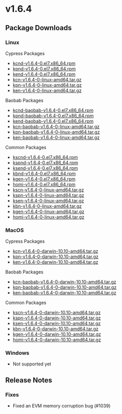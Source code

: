 # v1.6.4

## Package Downloads <a href="#package-downloads" id="package-downloads"></a>

### Linux <a href="#linux" id="linux"></a>

Cypress Packages

* [kcnd-v1.6.4-0.el7.x86\_64.rpm](https://packages.klaytn.net/klaytn/v1.6.4/kcnd-v1.6.4-0.el7.x86\_64.rpm)
* [kpnd-v1.6.4-0.el7.x86\_64.rpm](https://packages.klaytn.net/klaytn/v1.6.4/kpnd-v1.6.4-0.el7.x86\_64.rpm)
* [kend-v1.6.4-0.el7.x86\_64.rpm](https://packages.klaytn.net/klaytn/v1.6.4/kend-v1.6.4-0.el7.x86\_64.rpm)
* [kcn-v1.6.4-0-linux-amd64.tar.gz](https://packages.klaytn.net/klaytn/v1.6.4/kcn-v1.6.4-0-linux-amd64.tar.gz)
* [kpn-v1.6.4-0-linux-amd64.tar.gz](https://packages.klaytn.net/klaytn/v1.6.4/kpn-v1.6.4-0-linux-amd64.tar.gz)
* [ken-v1.6.4-0-linux-amd64.tar.gz](https://packages.klaytn.net/klaytn/v1.6.4/ken-v1.6.4-0-linux-amd64.tar.gz)

Baobab Packages

* [kcnd-baobab-v1.6.4-0.el7.x86\_64.rpm](https://packages.klaytn.net/klaytn/v1.6.4/kcnd-baobab-v1.6.4-0.el7.x86\_64.rpm)
* [kpnd-baobab-v1.6.4-0.el7.x86\_64.rpm](https://packages.klaytn.net/klaytn/v1.6.4/kpnd-baobab-v1.6.4-0.el7.x86\_64.rpm)
* [kend-baobab-v1.6.4-0.el7.x86\_64.rpm](https://packages.klaytn.net/klaytn/v1.6.4/kend-baobab-v1.6.4-0.el7.x86\_64.rpm)
* [kcn-baobab-v1.6.4-0-linux-amd64.tar.gz](https://packages.klaytn.net/klaytn/v1.6.4/kcn-baobab-v1.6.4-0-linux-amd64.tar.gz)
* [kpn-baobab-v1.6.4-0-linux-amd64.tar.gz](https://packages.klaytn.net/klaytn/v1.6.4/kpn-baobab-v1.6.4-0-linux-amd64.tar.gz)
* [ken-baobab-v1.6.4-0-linux-amd64.tar.gz](https://packages.klaytn.net/klaytn/v1.6.4/ken-baobab-v1.6.4-0-linux-amd64.tar.gz)

Common Packages

* [kscnd-v1.6.4-0.el7.x86\_64.rpm](https://packages.klaytn.net/klaytn/v1.6.4/kscnd-v1.6.4-0.el7.x86\_64.rpm)
* [kspnd-v1.6.4-0.el7.x86\_64.rpm](https://packages.klaytn.net/klaytn/v1.6.4/kspnd-v1.6.4-0.el7.x86\_64.rpm)
* [ksend-v1.6.4-0.el7.x86\_64.rpm](https://packages.klaytn.net/klaytn/v1.6.4/ksend-v1.6.4-0.el7.x86\_64.rpm)
* [kbnd-v1.6.4-0.el7.x86\_64.rpm](https://packages.klaytn.net/klaytn/v1.6.4/kbnd-v1.6.4-0.el7.x86\_64.rpm)
* [kgen-v1.6.4-0.el7.x86\_64.rpm](https://packages.klaytn.net/klaytn/v1.6.4/kgen-v1.6.4-0.el7.x86\_64.rpm)
* [homi-v1.6.4-0.el7.x86\_64.rpm](https://packages.klaytn.net/klaytn/v1.6.4/homi-v1.6.4-0.el7.x86\_64.rpm)
* [kscn-v1.6.4-0-linux-amd64.tar.gz](https://packages.klaytn.net/klaytn/v1.6.4/kscn-v1.6.4-0-linux-amd64.tar.gz)
* [kspn-v1.6.4-0-linux-amd64.tar.gz](https://packages.klaytn.net/klaytn/v1.6.4/kspn-v1.6.4-0-linux-amd64.tar.gz)
* [ksen-v1.6.4-0-linux-amd64.tar.gz](https://packages.klaytn.net/klaytn/v1.6.4/ksen-v1.6.4-0-linux-amd64.tar.gz)
* [kbn-v1.6.4-0-linux-amd64.tar.gz](https://packages.klaytn.net/klaytn/v1.6.4/kbn-v1.6.4-0-linux-amd64.tar.gz)
* [kgen-v1.6.4-0-linux-amd64.tar.gz](https://packages.klaytn.net/klaytn/v1.6.4/kgen-v1.6.4-0-linux-amd64.tar.gz)
* [homi-v1.6.4-0-linux-amd64.tar.gz](https://packages.klaytn.net/klaytn/v1.6.4/homi-v1.6.4-0-linux-amd64.tar.gz)

### MacOS <a href="#macos" id="macos"></a>

Cypress Packages

* [kcn-v1.6.4-0-darwin-10.10-amd64.tar.gz](https://packages.klaytn.net/klaytn/v1.6.4/kcn-v1.6.4-0-darwin-10.10-amd64.tar.gz)
* [kpn-v1.6.4-0-darwin-10.10-amd64.tar.gz](https://packages.klaytn.net/klaytn/v1.6.4/kpn-v1.6.4-0-darwin-10.10-amd64.tar.gz)
* [ken-v1.6.4-0-darwin-10.10-amd64.tar.gz](https://packages.klaytn.net/klaytn/v1.6.4/ken-v1.6.4-0-darwin-10.10-amd64.tar.gz)

Baobab Packages

* [kcn-baobab-v1.6.4-0-darwin-10.10-amd64.tar.gz](https://packages.klaytn.net/klaytn/v1.6.4/kcn-baobab-v1.6.4-0-darwin-10.10-amd64.tar.gz)
* [kpn-baobab-v1.6.4-0-darwin-10.10-amd64.tar.gz](https://packages.klaytn.net/klaytn/v1.6.4/kpn-baobab-v1.6.4-0-darwin-10.10-amd64.tar.gz)
* [ken-baobab-v1.6.4-0-darwin-10.10-amd64.tar.gz](https://packages.klaytn.net/klaytn/v1.6.4/ken-baobab-v1.6.4-0-darwin-10.10-amd64.tar.gz)

Common Packages

* [kscn-v1.6.4-0-darwin-10.10-amd64.tar.gz](https://packages.klaytn.net/klaytn/v1.6.4/kscn-v1.6.4-0-darwin-10.10-amd64.tar.gz)
* [kspn-v1.6.4-0-darwin-10.10-amd64.tar.gz](https://packages.klaytn.net/klaytn/v1.6.4/kspn-v1.6.4-0-darwin-10.10-amd64.tar.gz)
* [ksen-v1.6.4-0-darwin-10.10-amd64.tar.gz](https://packages.klaytn.net/klaytn/v1.6.4/ksen-v1.6.4-0-darwin-10.10-amd64.tar.gz)
* [kbn-v1.6.4-0-darwin-10.10-amd64.tar.gz](https://packages.klaytn.net/klaytn/v1.6.4/kbn-v1.6.4-0-darwin-10.10-amd64.tar.gz)
* [kgen-v1.6.4-0-darwin-10.10-amd64.tar.gz](https://packages.klaytn.net/klaytn/v1.6.4/kgen-v1.6.4-0-darwin-10.10-amd64.tar.gz)
* [homi-v1.6.4-0-darwin-10.10-amd64.tar.gz](https://packages.klaytn.net/klaytn/v1.6.4/homi-v1.6.4-0-darwin-10.10-amd64.tar.gz)

### Windows <a href="#windows" id="windows"></a>

* Not supported yet

## Release Notes <a href="#release-notes" id="release-notes"></a>

### Fixes

* Fixed an EVM memory corruption bug (#1039)
